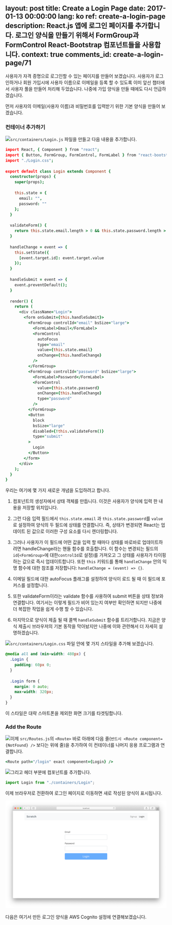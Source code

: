 layout: post
title: Create a Login Page
date: 2017-01-13 00:00:00
lang: ko
ref: create-a-login-page
description: React.js 앱에 로그인 페이지를 추가합니다. 로그인 양식을 만들기 위해서 FormGroup과 FormControl React-Bootstrap 컴포넌트들을 사용합니다.
context: true
comments_id: create-a-login-page/71
---

사용자가 자격 증명으로 로그인할 수 있는 페이지를 만들어 보겠습니다. 사용자가 로그인하거나 회원 가입시에 사용자 이름으로 이메일을 등록 할 수 있도록 이미 앞선 챕터에서 사용자 풀을 만들어 처리해 두었습니다. 나중에 가입 양식을 만들 때에도 다시 언급하겠습니다.

먼저 사용자의 이메일(사용자 이름)과 비밀번호를 입력받기 위한 기본 양식을 만들어 보겠습니다.

### 컨테이너 추가하기 

<img class="code-marker" src="/assets/s.png" />`src/containers/Login.js` 파일을 만들고 다음 내용을 추가합니다.

``` coffee
import React, { Component } from "react";
import { Button, FormGroup, FormControl, FormLabel } from "react-bootstrap";
import "./Login.css";

export default class Login extends Component {
  constructor(props) {
    super(props);

    this.state = {
      email: "",
      password: ""
    };
  }

  validateForm() {
    return this.state.email.length > 0 && this.state.password.length > 0;
  }

  handleChange = event => {
    this.setState({
      [event.target.id]: event.target.value
    });
  }

  handleSubmit = event => {
    event.preventDefault();
  }

  render() {
    return (
      <div className="Login">
        <form onSubmit={this.handleSubmit}>
          <FormGroup controlId="email" bsSize="large">
            <FormLabel>Email</FormLabel>
            <FormControl
              autoFocus
              type="email"
              value={this.state.email}
              onChange={this.handleChange}
            />
          </FormGroup>
          <FormGroup controlId="password" bsSize="large">
            <FormLabel>Password</FormLabel>
            <FormControl
              value={this.state.password}
              onChange={this.handleChange}
              type="password"
            />
          </FormGroup>
          <Button
            block
            bsSize="large"
            disabled={!this.validateForm()}
            type="submit"
          >
            Login
          </Button>
        </form>
      </div>
    );
  }
}
```

우리는 여기에 몇 가지 새로운 개념을 도입하려고 합니다.

1. 컴포넌트의 생성자에서 상태 객체를 만듭니다. 이것은 사용자가 양식에 입력 한 내용을 저장할 위치입니다.

2. 그런 다음 입력 필드에서 `this.state.email` 과 `this.state.password`를 `value`로 설정하여 양식의 두 필드에 상태를 연결합니다. 즉, 상태가 변경되면 React는 업데이트 된 값으로 이러한 구성 요소를 다시 렌더링합니다.

3. 그러나 사용자가 이 필드에 어떤 값을 입력 할 때마다 상태를 바로바로 업데이트하려면 handleChange라는 핸들 함수를 호출합니다. 이 함수는 변경되는 필드의 `id`(`<FormGroup>`에 대한`controlId`로 설정)를 가져오고 그 상태를 사용자가 타이핑하는 값으로 즉시 업데이트합니다. 또한 `this` 키워드를 통해 `handleChange` 안의 익명 함수에 대한 참조를 저장합니다: `handleChange = (event) => {}`.

4. 이메일 필드에 대한 autoFocus 플래그를 설정하여 양식이 로드 될 때 이 필드에 포커스를 설정합니다.

5. 또한 validateForm이라는 validate 함수를 사용하여 submit 버튼을 상태 정보와 연결합니다. 여기서는 이렇게 필드가 비어 있는지 여부만 확인하면 되지만 나중에 더 복잡한 작업을 쉽게 수행 할 수 있습니다.

6. 마지막으로 양식이 제출 될 때 콜백 `handleSubmit` 함수를 트리거합니다. 지금은 양식 제출시 브라우저의 기본 동작을 막아놨지만 나중에 이와 관련해서 더 자세히 설명하겠습니다.

<img class="code-marker" src="/assets/s.png" />`src/containers/Login.css` 파일 안에 몇 가지 스타일을 추가해 보겠습니다.

``` css
@media all and (min-width: 480px) {
  .Login {
    padding: 60px 0;
  }

  .Login form {
    margin: 0 auto;
    max-width: 320px;
  }
}
```

이 스타일은 대략 스마트폰을 제외한 화면 크기를 타겟팅합니다.

### Add the Route

<img class="code-marker" src="/assets/s.png" />이제 `src/Routes.js`의 `<Route>` 바로 아래에 다음 줄(`반드시 <Route component={NotFound} />` 보다는 위에 줄)을 추가하여 이 컨테이너를 나머지 응용 프로그램과 연결합니다.

``` coffee
<Route path="/login" exact component={Login} />
```

<img class="code-marker" src="/assets/s.png" />그리고 헤더 부분에 컴포넌트를 추가합니다.

``` javascript
import Login from "./containers/Login";
```

이제 브라우저로 전환하여 로그인 페이지로 이동하면 새로 작성된 양식이 표시됩니다.

![로그인 양식이 추가된 화면](/assets/login-page-added.png)

다음은 여기서 만든 로그인 양식을 AWS Cognito 설정에 연결해보겠습니다.

